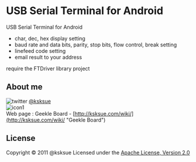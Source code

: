 USB Serial Terminal for Android
=====

USB Serial Terminal for Android

- char, dec, hex display setting
- baud rate and data bits, parity, stop bits, flow control, break setting
- linefeed code setting
- email result to your address

require the FTDriver library project

About me
---
![twitter](http://d.hatena.ne.jp/images/icon-twitter.png "twitter") [@ksksue](http://twitter.com/#!/ksksue "twitter @ksksue")  
![icon1](http://a1.twimg.com/profile_images/549237316/twt_bigger.jpg "icon")  
Web page : Geekle Board - [http://ksksue.com/wiki/](http://ksksue.com/wiki/ "Geekle Board")  

License
----------
Copyright &copy; 2011 @ksksue
Licensed under the [Apache License, Version 2.0][Apache]

[Apache]: http://www.apache.org/licenses/LICENSE-2.0

